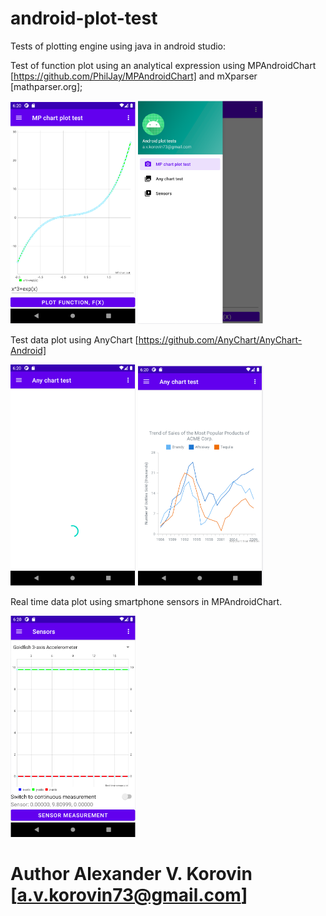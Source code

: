 # android-plot-test
Tests of plotting engine using java in android studio:

Test of function plot using an analytical expression using MPAndroidChart [https://github.com/PhilJay/MPAndroidChart] and mXparser [mathparser.org];

<img src="screen1.PNG" width=200px> <img src="screen1b.PNG" width=200px>

Test data plot using AnyChart [https://github.com/AnyChart/AnyChart-Android]

<img src="screen2.PNG" width=200px> <img src="screen2b.PNG" width=200px>

Real time data plot using smartphone sensors in MPAndroidChart.

<img src="screen3.PNG" width=200px>

# Author Alexander V. Korovin [a.v.korovin73@gmail.com]
